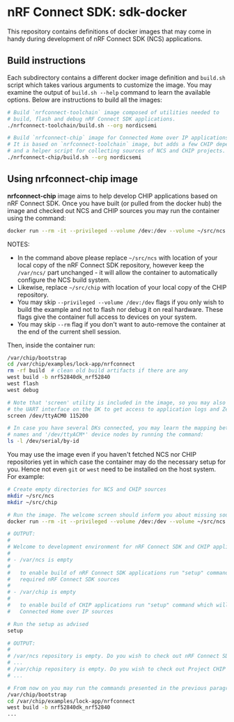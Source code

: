 # nRF Connect SDK: sdk-docker

This repository contains definitions of docker images that may come in handy during development of nRF Connect SDK (NCS) applications.

## Build instructions

Each subdirectory contains a different docker image definition and `build.sh` script which takes various arguments to customize the image. You may examine the output of `build.sh --help` command to learn the available options. Below are instructions to build all the images:

```bash
# Build `nrfconnect-toolchain` image composed of utilities needed to 
# build, flash and debug nRF Connect SDK applications.
./nrfconnect-toolchain/build.sh --org nordicsemi

# Build `nrfconnect-chip` image for Connected Home over IP applications.
# It is based on `nrfconnect-toolchain` image, but adds a few CHIP dependencies
# and a helper script for collecting sources of NCS and CHIP projects.
./nrfconnect-chip/build.sh --org nordicsemi
```

## Using nrfconnect-chip image

**nrfconnect-chip** image aims to help develop CHIP applications based on nRF Connect SDK. Once you have built (or pulled from the docker hub) the image and checked out NCS and CHIP sources you may run the container using the command:

```bash
docker run --rm -it --privileged --volume /dev:/dev --volume ~/src/ncs:/var/ncs --volume ~/src/chip:/var/chip nordicsemi/nrfconnect-chip
```

NOTES:
* In the command above please replace `~/src/ncs` with location of your local copy of the nRF Connect SDK repository, however keep the `/var/ncs/` part unchanged - it will allow the container to automatically configure the NCS build system.
* Likewise, replace `~/src/chip` with location of your local copy of the CHIP repository.
* You may skip `--privileged --volume /dev:/dev` flags if you only wish to build the example and not to flash nor debug it on real hardware. These flags give the container full access to devices on your system.
* You may skip `--rm` flag if you don't want to auto-remove the container at the end of the current shell session.

Then, inside the container run:
```bash
/var/chip/bootstrap
cd /var/chip/examples/lock-app/nrfconnect
rm -rf build  # clean old build artifacts if there are any
west build -b nrf52840dk_nrf52840
west flash
west debug

# Note that 'screen' utility is included in the image, so you may also attach to 
# the UART interface on the DK to get access to application logs and Zephyr shell:
screen /dev/ttyACM0 115200

# In case you have several DKs connected, you may learn the mapping between their full
# names and '/dev/ttyACM*' device nodes by running the command:
ls -l /dev/serial/by-id
```

You may use the image even if you haven't fetched NCS nor CHIP repositories yet in which case the container may do the necessary setup for you. Hence not even `git` or `west` need to be installed on the host system. For example:
```bash
# Create empty directories for NCS and CHIP sources
mkdir ~/src/ncs
mkdir ~/src/chip

# Run the image. The welcome screen should inform you about missing sources
docker run --rm -it --privileged --volume /dev:/dev --volume ~/src/ncs:/var/ncs --volume ~/src/chip:/var/chip nordicsemi/nrfconnect-chip

# OUTPUT:
#
# Welcome to development environment for nRF Connect SDK and CHIP applications
# 
# - /var/ncs is empty
# 
#   to enable build of nRF Connect SDK applications run "setup" command which will fetch 
#   required nRF Connect SDK sources
# 
# - /var/chip is empty
# 
#   to enable build of CHIP applications run "setup" command which will fetch required
#   Connected Home over IP sources

# Run the setup as advised
setup

# OUTPUT:
#
# /var/ncs repository is empty. Do you wish to check out nRF Connect SDK sources [master]? [Y/N] y
# ...
# /var/chip repository is empty. Do you wish to check out Project CHIP sources [master]? [Y/N] y
# ...

# From now on you may run the commands presented in the previous paragraph:
/var/chip/bootstrap
cd /var/chip/examples/lock-app/nrfconnect
west build -b nrf52840dk_nrf52840
...
```